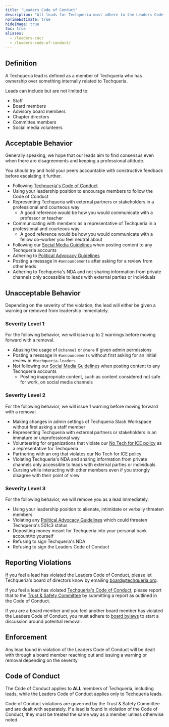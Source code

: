 ```yaml
---
title: "Leaders Code of Conduct"
description: "All leads for Techqueria must adhere to the Leaders Code of Conduct."
noTimeEstimate: true
hideImage: true
toc: true
aliases:
  - /leaders-coc/
  - /leaders-code-of-conduct/
---
```


## Definition

A Techqueria lead is defined as a member of Techqueria who has ownership over something internally related to Techqueria.

Leads can include but are not limited to:

- Staff
- Board members
- Advisory board members
- Chapter directors
- Committee members
- Social media volunteers

## Acceptable Behavior

Generally speaking, we hope that our leads aim to find consensus even when there are disagreements and keeping a professional attitude.

You should try and hold your peers accountable with constructive feedback before escalating it further.

- Following [Techqueria's Code of Conduct](https://techqueria.org/coc)
- Using your leadership position to encourage members to follow the Code of Conduct
- Representing Techqueria with external partners or stakeholders in a professional and courteous way
  - A good reference would be how you would communicate with a professor or teacher
- Communicating with members as a representative of Techqueria in a professional and courteous way
  - A good reference would be how you would communicate with a fellow co-worker you feel neutral about
- Following our [Social Media Guidelines](https://www.notion.so/Social-Media-Guidelines-6334c264bda74d6c88b6994142ee8b3b) when posting content to any Techqueria accounts
- Adhering to [Political Advocacy Guidelines](https://www.notion.so/Political-Advocacy-Guidelines-8609b060add2400b8e81ab88037f6be7)
- Posting a message in `#announcements` after asking for a review from other leads
- Adhering to Techqueria's NDA and not sharing information from private channels only accessible to leads with external parties or individuals

## Unacceptable Behavior

Depending on the severity of the violation, the lead will either be given a warning or removed from leadership immediately.

### Severity Level 1

For the following behavior, we will issue up to 2 warnings before moving forward with a removal.

- Abusing the usage of `@channel` or `@here` if given admin permissions
- Posting a message in `#announcements` without first asking for an initial review in `#techqueria-leaders`
- Not following our [Social Media Guidelines](https://www.notion.so/Social-Media-Guidelines-6334c264bda74d6c88b6994142ee8b3b) when posting content to any Techqueria accounts
  - Posting inappropriate content, such as content considered not safe for work, on social media channels

### Severity Level 2

For the following behavior, we will issue 1 warning before moving forward with a removal.

- Making changes in admin settings of Techqueria Slack Workspace without first asking a staff member
- Representing Techqueria with external partners or stakeholders in an immature or unprofessional way
- Volunteering for organizations that violate our [No Tech for ICE policy](https://techqueria.org/no-tech-for-ice) as a representative for Techqueria
- Partnering with an org that violates our No Tech for ICE policy
- Violating Techqueria's NDA and sharing information from private channels only accessible to leads with external parties or individuals
- Cursing while interacting with other members even if you strongly disagree with their point of view

### Severity Level 3

For the following behavior, we will remove you as a lead immediately.

- Using your leadership position to alienate, intimidate or verbally threaten members
- Violating any [Political Advocacy Guidelines](https://www.notion.so/Political-Advocacy-Guidelines-8609b060add2400b8e81ab88037f6be7) which could threaten Techqueria's 501c3 status
- Depositing money meant for Techqueria into your personal bank account/to yourself
- Refusing to sign Techqueria's NDA
- Refusing to sign the Leaders Code of Conduct

## Reporting Violations

If you feel a lead has violated the Leaders Code of Conduct, please let Techqueria's board of directors know by emailing [board@techqueria.org](mailto:board@techqueria.org).

If you feel a lead has violated [Techqueria's Code of Conduct](https://techqueria.org/coc), please report that to the [Trust & Safety Committee](https://techqueria.org/trust-and-safety) by submitting a report as outlined in the Code of Conduct.

If you are a board member and you feel another board member has violated the Leaders Code of Conduct, you must adhere to [board bylaws](https://docs.google.com/document/d/1Jnm4c5ssTE226iIztbNZrTy5ZqbaWlTrNvVVc5pTk84/edit?usp=sharing) to start a discussion around potential removal.

## Enforcement

Any lead found in violation of the Leaders Code of Conduct will be dealt with through a board member reaching out and issuing a warning or removal depending on the severity.

## Code of Conduct

The Code of Conduct applies to **ALL** members of Techqueria, including leads, while the Leaders Code of Conduct applies only to Techqueria leads.

Code of Conduct violations are governed by the Trust & Safety Committee and are dealt with separately. If a lead is found in violation of the Code of Conduct, they must be treated the same way as a member unless otherwise noted.
